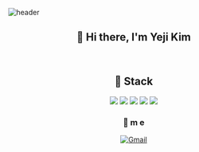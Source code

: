 ![header](https://capsule-render.vercel.app/api?type=waving&color=3498DB&height=280&section=header&text=yeji%20kim();&20&fontSize=90&&fontColor=FDFEFE&fontAlign=38)

<div align=center><h2>👋 Hi there, I'm Yeji Kim</h2></div>
<br>

<div align=center><h2>📖 Stack </h2></div>

<div align=center> 
 <img src="https://img.shields.io/badge/java-FFFFFF.svg?style=for-the-badge&logo=java&logoColor=black"> 
 <img src="https://img.shields.io/badge/mysql-FFFFFF.svg?style=for-the-badge&logo=mysql&logoColor=black">
 <img src="https://img.shields.io/badge/javascript-FFFFFF.svg?style=for-the-badge&logo=javascript&logoColor=black">
 <img src="https://img.shields.io/badge/html-FFFFFF.svg?style=for-the-badge&logo=html5&logoColor=black">
 <img src="https://img.shields.io/badge/css-FFFFFF.svg?style=for-the-badge&logo=css3&logoColor=black">
 
### 🌊 m e 
 [![Gmail](https://img.shields.io/badge/Gmail-4B8BF5.svg?style=for-the-badge&logo=Gmail&logoColor=white)](mailto:yeji.sep.k@gmail.com)

 
